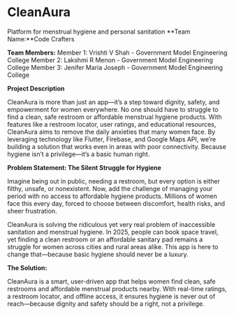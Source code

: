 # CleanAura
Platform for menstrual hygiene and personal sanitation
**Team Name:**Code Crafters

**Team Members:**
Member 1: Vrishti V Shah - Government Model Engineering College
Member 2: Lakshmi R Menon - Government Model Engineering College
Member 3: Jenifer Maria Joseph - Government Model Engineering College 


**Project Description**

CleanAura is more than just an app—it’s a step toward dignity, safety, and empowerment for women everywhere. No one should have to struggle to find a clean, safe restroom or affordable menstrual hygiene products. With features like a restroom locator, user ratings, and educational resources, CleanAura aims to remove the daily anxieties that many women face. By leveraging technology like Flutter, Firebase, and Google Maps API, we’re building a solution that works even in areas with poor connectivity. Because hygiene isn’t a privilege—it’s a basic human right.

**Problem Statement: The Silent Struggle for Hygiene**

Imagine being out in public, needing a restroom, but every option is either filthy, unsafe, or nonexistent. Now, add the challenge of managing your period with no access to affordable hygiene products. Millions of women face this every day, forced to choose between discomfort, health risks, and sheer frustration.

CleanAura is solving the ridiculous yet very real problem of inaccessible sanitation and menstrual hygiene. In 2025, people can book space travel, yet finding a clean restroom or an affordable sanitary pad remains a struggle for women across cities and rural areas alike. This app is here to change that—because basic hygiene should never be a luxury.

**The Solution:**

CleanAura is a smart, user-driven app that helps women find clean, safe restrooms and affordable menstrual products nearby. With real-time ratings, a restroom locator, and offline access, it ensures hygiene is never out of reach—because dignity and safety should be a right, not a privilege.
